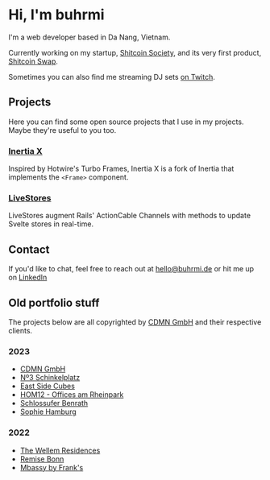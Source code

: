 # Hi, I'm buhrmi

I'm a web developer based in Da Nang, Vietnam.

Currently working on my startup, [Shitcoin Society](https://www.shitcoinsociety.com), and its very first product, [Shitcoin Swap](https://www.shitcoinswap.com).

Sometimes you can also find me streaming DJ sets [on Twitch](https://buhrmi.tv).

## Projects

Here you can find some open source projects that I use in my projects. Maybe they're useful to you too.

### [Inertia X](https://github.com/buhrmi/inertiax)

Inspired by Hotwire's Turbo Frames, Inertia X is a fork of Inertia that implements the `<Frame>` component.

### [LiveStores](https://github.com/buhrmi/livestores)

LiveStores augment Rails' ActionCable Channels with methods to update Svelte stores in real-time.

## Contact

If you'd like to chat, feel free to reach out at hello@buhrmi.de or hit me up on [LinkedIn](https://www.linkedin.com/in/buhrmi/)

## Old portfolio stuff

The projects below are all copyrighted by [CDMN GmbH](https://cdmn.de) and their respective clients.

### 2023

- [CDMN GmbH](https://cdmn.de)
- [Nº3 Schinkelplatz](https://no3-schinkelplatz.cdmn.de/en)
- [East Side Cubes](https://www.east-side-cubes.de)
- [HOM12 - Offices am Rheinpark](https://www.hom12.de)
- [Schlossufer Benrath](https://www.schlossufer-benrath.de)
- [Sophie Hamburg](https://sophie.hamburg)

### 2022

- [The Wellem Residences](https://www.thewellemresidences.com)
- [Remise Bonn](https://www.remise-bonn.de)
- [Mbassy by Frank's](https://www.mbassybyfranks.com)

